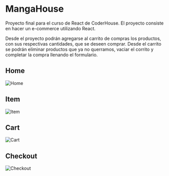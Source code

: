 # MangaHouse #
Proyecto final para el curso de React de CoderHouse. El proyecto consiste en hacer un e-commerce utilizando React.

Desde el proyecto podrán agregarse al carrito de compras los productos, con sus respectivas cantidades, que se deseen comprar. Desde el carrito se podrán eliminar productos que ya no querramos, vaciar el corrito y completar la compra llenando el formulario.

## Home ##
![Home](https://i.imgur.com/z9rXWvi.png)

## Item ##
![Item](https://i.imgur.com/mvoG3dU.png)

## Cart ##
![Cart](https://i.imgur.com/xFCg8Xh.png)

## Checkout ##
![Checkout](https://i.imgur.com/HOjH5gY.png)
